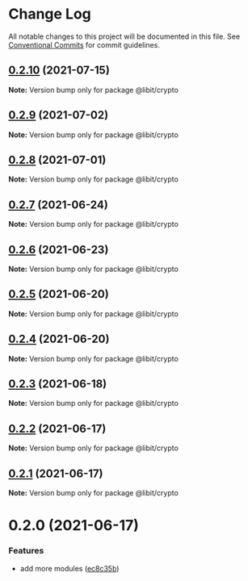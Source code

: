 # Change Log

All notable changes to this project will be documented in this file.
See [Conventional Commits](https://conventionalcommits.org) for commit guidelines.

## [0.2.10](https://gitr.net/mindary/libit/compare/@libit/crypto@0.2.9...@libit/crypto@0.2.10) (2021-07-15)

**Note:** Version bump only for package @libit/crypto





## [0.2.9](https://gitr.net/mindary/libit/compare/@libit/crypto@0.2.8...@libit/crypto@0.2.9) (2021-07-02)

**Note:** Version bump only for package @libit/crypto





## [0.2.8](https://gitr.net/mindary/libit/compare/@libit/crypto@0.2.7...@libit/crypto@0.2.8) (2021-07-01)

**Note:** Version bump only for package @libit/crypto





## [0.2.7](https://gitr.net/mindary/libit/compare/@libit/crypto@0.2.6...@libit/crypto@0.2.7) (2021-06-24)

**Note:** Version bump only for package @libit/crypto





## [0.2.6](https://gitr.net/mindary/libit/compare/@libit/crypto@0.2.5...@libit/crypto@0.2.6) (2021-06-23)

**Note:** Version bump only for package @libit/crypto





## [0.2.5](https://gitr.net/mindary/libit/compare/@libit/crypto@0.2.4...@libit/crypto@0.2.5) (2021-06-20)

**Note:** Version bump only for package @libit/crypto





## [0.2.4](https://gitr.net/mindary/libit/compare/@libit/crypto@0.2.3...@libit/crypto@0.2.4) (2021-06-20)

**Note:** Version bump only for package @libit/crypto





## [0.2.3](https://gitr.net/mindary/libit/compare/@libit/crypto@0.2.2...@libit/crypto@0.2.3) (2021-06-18)

**Note:** Version bump only for package @libit/crypto





## [0.2.2](https://gitr.net/mindary/libit/compare/@libit/crypto@0.2.1...@libit/crypto@0.2.2) (2021-06-17)

**Note:** Version bump only for package @libit/crypto





## [0.2.1](https://gitr.net/mindary/libit/compare/@libit/crypto@0.2.0...@libit/crypto@0.2.1) (2021-06-17)

**Note:** Version bump only for package @libit/crypto





# 0.2.0 (2021-06-17)


### Features

* add more modules ([ec8c35b](https://gitr.net/mindary/libit/commits/ec8c35b18b46fd894731b63383e766973070cc52))
